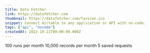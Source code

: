 ```yaml
---
title: Data Fetcher
link: https://datafetcher.com
thumbnail: https://datafetcher.com/favicon.ico
snippet: Connect Airtable to any application or API with no-code.
tags: ["api", "nocode"]
createdAt: 2022-10-21T00:00:00.000Z
---
```

100 runs per month
10,000 records per month
5 saved requests